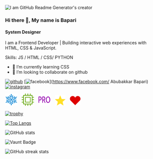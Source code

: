 
![I am GitHub Readme Generator's creator](https://scontent.fhnd4-1.fna.fbcdn.net/v/t39.30808-6/487167781_668586445634166_5702471114049254903_n.jpg?_nc_cat=109&ccb=1-7&_nc_sid=a5f93a&_nc_ohc=phe_viAnnSQQ7kNvgF9_GBT&_nc_oc=AdlsZ-NCeuEspVm6dWdvx2NBeLpRxmdxoL6h4HaO4-tnacfFe67faZGu_ZjbsySHD7cu4xaUYlQUQGEt1ZBFNLt-&_nc_zt=23&_nc_ht=scontent.fhnd4-1.fna&_nc_gid=mFphzi2Zef7K8NzmGfvUaw&oh=00_AYHL9VNKFc1I_OC2UHrpNc03AGPKOd_wqFfTH1P1JfIRbQ&oe=67EEF971)

 
 ### Hi there 👋, My name is Bapari
#### System Designer

I am a Frontend Developer | Building interactive web experiences with HTML, CSS & JavaScript.

Skills: JS / HTML / CSS/ PYTHON

- 🌱 I’m currently learning CSS 
- 👯 I’m looking to collaborate on github 


[<img src='https://cdn.jsdelivr.net/npm/simple-icons@3.0.1/icons/github.svg' alt='github' height='40'>](https://github.com/bapari-007)  [<img src='https://cdn.jsdelivr.net/npm/simple-icons@3.0.1/icons/facebook.svg' alt='facebook' height='40'>](https://www.facebook.com/ Abubakkar Bapari)  [<img src='https://cdn.jsdelivr.net/npm/simple-icons@3.0.1/icons/instagram.svg' alt='instagram' height='40'>](https://www.instagram.com/abubakkarbapari/)  

<a href='https://archiveprogram.github.com/'><img src='https://raw.githubusercontent.com/acervenky/animated-github-badges/master/assets/acbadge.gif' width='40' height='40'></a> <a href='https://docs.github.com/en/developers'><img src='https://raw.githubusercontent.com/acervenky/animated-github-badges/master/assets/devbadge.gif' width='40' height='40'></a> <a href='https://github.com/pricing'><img src='https://raw.githubusercontent.com/acervenky/animated-github-badges/master/assets/pro.gif' width='40' height='40'></a> <a href='https://stars.github.com/'><img src='https://raw.githubusercontent.com/acervenky/animated-github-badges/master/assets/starbadge.gif' width='35' height='35'></a> <a href='https://docs.github.com/en/github/supporting-the-open-source-community-with-github-sponsors'><img src='https://raw.githubusercontent.com/acervenky/animated-github-badges/master/assets/sponsorbadge.gif' width='35' height='35'></a> 

[![trophy](https://github-profile-trophy.vercel.app/?username=bapari-007)](https://github.com/ryo-ma/github-profile-trophy)

[![Top Langs](https://github-readme-stats.vercel.app/api/top-langs/?username=bapari-007)](https://github.com/anuraghazra/github-readme-stats)

![GitHub stats](https://github-readme-stats.vercel.app/api?username=bapari-007&show_icons=true&count_private=true)  

![Vaunt Badge](https://api.vaunt.dev/v1/github/entities/bapari-007/contributions?format=svg&private=true)  

![GitHub streak stats](https://streak-stats.demolab.com/?user=bapari-007)  

